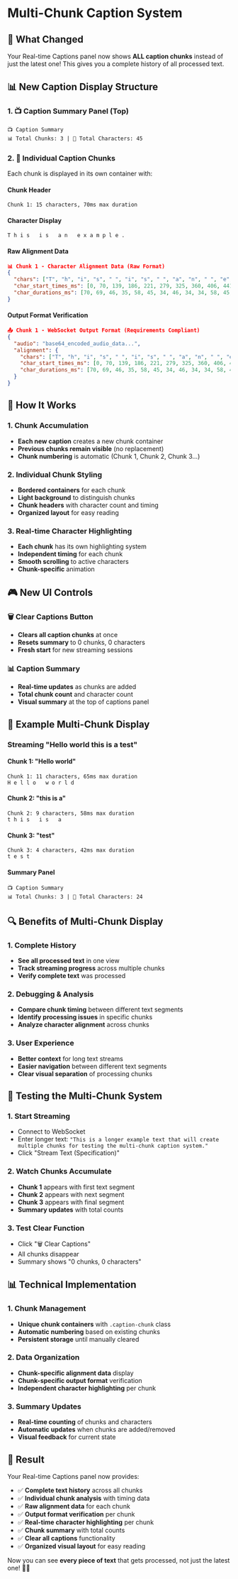 # Multi-Chunk Caption System

## 🎯 **What Changed**

Your Real-time Captions panel now shows **ALL caption chunks** instead of just the latest one! This gives you a complete history of all processed text.

## 📊 **New Caption Display Structure**

### **1. 📺 Caption Summary Panel (Top)**
```
📺 Caption Summary
📊 Total Chunks: 3 | 📝 Total Characters: 45
```

### **2. 📝 Individual Caption Chunks**
Each chunk is displayed in its own container with:

#### **Chunk Header**
```
Chunk 1: 15 characters, 70ms max duration
```

#### **Character Display**
```
T h i s   i s   a n   e x a m p l e .
```

#### **Raw Alignment Data**
```json
📊 Chunk 1 - Character Alignment Data (Raw Format)
{
  "chars": ["T", "h", "i", "s", " ", "i", "s", " ", "a", "n", " ", "e", "x", "a", "m", "p", "l", "e", ".", " "],
  "char_start_times_ms": [0, 70, 139, 186, 221, 279, 325, 360, 406, 441, 476, 534, 580, 662, 755, 824, 894, 952, 1010],
  "char_durations_ms": [70, 69, 46, 35, 58, 45, 34, 46, 34, 34, 58, 45, 82, 92, 68, 70, 57, 58, 46]
}
```

#### **Output Format Verification**
```json
📤 Chunk 1 - WebSocket Output Format (Requirements Compliant)
{
  "audio": "base64_encoded_audio_data...",
  "alignment": {
    "chars": ["T", "h", "i", "s", " ", "i", "s", " ", "a", "n", " ", "e", "x", "a", "m", "p", "l", "e", ".", " "],
    "char_start_times_ms": [0, 70, 139, 186, 221, 279, 325, 360, 406, 441, 476, 534, 580, 662, 755, 824, 894, 952, 1010],
    "char_durations_ms": [70, 69, 46, 35, 58, 45, 34, 46, 34, 34, 58, 45, 82, 92, 68, 70, 57, 58, 46]
  }
}
```

## 🚀 **How It Works**

### **1. Chunk Accumulation**
- **Each new caption** creates a new chunk container
- **Previous chunks remain visible** (no replacement)
- **Chunk numbering** is automatic (Chunk 1, Chunk 2, Chunk 3...)

### **2. Individual Chunk Styling**
- **Bordered containers** for each chunk
- **Light background** to distinguish chunks
- **Chunk headers** with character count and timing
- **Organized layout** for easy reading

### **3. Real-time Character Highlighting**
- **Each chunk** has its own highlighting system
- **Independent timing** for each chunk
- **Smooth scrolling** to active characters
- **Chunk-specific** animation

## 🎮 **New UI Controls**

### **🗑️ Clear Captions Button**
- **Clears all caption chunks** at once
- **Resets summary** to 0 chunks, 0 characters
- **Fresh start** for new streaming sessions

### **📊 Caption Summary**
- **Real-time updates** as chunks are added
- **Total chunk count** and character count
- **Visual summary** at the top of captions panel

## 📱 **Example Multi-Chunk Display**

### **Streaming "Hello world this is a test"**

#### **Chunk 1: "Hello world"**
```
Chunk 1: 11 characters, 65ms max duration
H e l l o   w o r l d
```

#### **Chunk 2: "this is a"**
```
Chunk 2: 9 characters, 58ms max duration
t h i s   i s   a
```

#### **Chunk 3: "test"**
```
Chunk 3: 4 characters, 42ms max duration
t e s t
```

#### **Summary Panel**
```
📺 Caption Summary
📊 Total Chunks: 3 | 📝 Total Characters: 24
```

## 🔍 **Benefits of Multi-Chunk Display**

### **1. Complete History**
- **See all processed text** in one view
- **Track streaming progress** across multiple chunks
- **Verify complete text** was processed

### **2. Debugging & Analysis**
- **Compare chunk timing** between different text segments
- **Identify processing issues** in specific chunks
- **Analyze character alignment** across chunks

### **3. User Experience**
- **Better context** for long text streams
- **Easier navigation** between different text segments
- **Clear visual separation** of processing chunks

## 🧪 **Testing the Multi-Chunk System**

### **1. Start Streaming**
- Connect to WebSocket
- Enter longer text: `"This is a longer example text that will create multiple chunks for testing the multi-chunk caption system."`
- Click "Stream Text (Specification)"

### **2. Watch Chunks Accumulate**
- **Chunk 1** appears with first text segment
- **Chunk 2** appears with next segment
- **Chunk 3** appears with final segment
- **Summary updates** with total counts

### **3. Test Clear Function**
- Click "🗑️ Clear Captions"
- All chunks disappear
- Summary shows "0 chunks, 0 characters"

## 📊 **Technical Implementation**

### **1. Chunk Management**
- **Unique chunk containers** with `.caption-chunk` class
- **Automatic numbering** based on existing chunks
- **Persistent storage** until manually cleared

### **2. Data Organization**
- **Chunk-specific alignment data** display
- **Chunk-specific output format** verification
- **Independent character highlighting** per chunk

### **3. Summary Updates**
- **Real-time counting** of chunks and characters
- **Automatic updates** when chunks are added/removed
- **Visual feedback** for current state

## 🎉 **Result**

Your Real-time Captions panel now provides:

- ✅ **Complete text history** across all chunks
- ✅ **Individual chunk analysis** with timing data
- ✅ **Raw alignment data** for each chunk
- ✅ **Output format verification** per chunk
- ✅ **Real-time character highlighting** per chunk
- ✅ **Chunk summary** with total counts
- ✅ **Clear all captions** functionality
- ✅ **Organized visual layout** for easy reading

Now you can see **every piece of text** that gets processed, not just the latest one! 🎤✨

